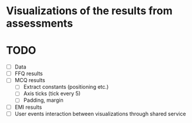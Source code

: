 # Visualizations of the results from assessments

# TODO
- [ ] Data
- [ ] FFQ results
- [ ] MCQ results
    - [ ] Extract constants (positioning etc.)
    - [ ] Axis ticks (tick every 5)
    - [ ] Padding, margin
- [ ] EMI results
- [ ] User events interaction between visualizations through shared service
